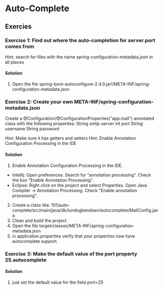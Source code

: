 # Auto-Complete

## Exercies

### Exercise 1: Find out where the auto-completion for server.port comes from
Hint: search for files with the name spring-configuration-metadata.json in all places


#### Solution
1. Open the file spring-boot-autoconfigure-2.4.0.jar!/META-INF/spring-configuration-metadata.json


### Exercise 2: Create your own META-INF/spring-configuration-metadata.json
Create a @Configuration/@ConfigurationProperties("app.mail") annotated class with the following properties:
String smtp-server
int port
String username
String password

Hint: Make sure it has getters and setters
Hint: Enable Annotation Configuration Processing in the IDE


#### Solution
1. Enable Annotation Configuration Processing in the IDE.
- Intellij:
Open preferences. Search for "annotation processing". Check the box "Enable Annotation Processing".
- Eclipse:
Right click on the project and select Properties.
Open Java Compiler -> Annotation Processing. Check "Enable annotation processing".
2. Create a class like: 101/auto-complete/src/main/java/dk/lundogbendsen/autocomplete/MailConfig.java
3. Clean and build the project.
4. Open the file target/classes/META-INF/spring-configuration-metadata.json
5. in application.properties verify that your properties now have autocomplete support.



### Exercise 3: Make the default value of the port property 25.autocomplete

#### Solution
1. just set the default value for the field port=25
